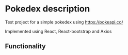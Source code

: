 # Pokedex description

Test project for a simple pokedex using https://pokeapi.co/

Implemented using React, React-bootstrap and Axios

## Functionality
